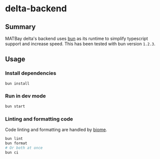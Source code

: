 # delta-backend
## Summary
MATBay delta's backend uses [bun](https://bun.sh/) as its runtime to simplify typescript support and increase speed. This has been tested with bun version `1.2.3`.

## Usage
### Install dependencies

```bash
bun install
```

### Run in dev mode

```bash
bun start
```

### Linting and formatting code
Code linting and formatting are handled by [biome](https://biomejs.dev/).
```bash
bun lint
bun format
# Or both at once
bun ci
```
